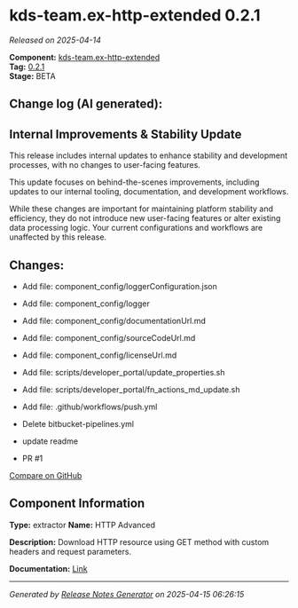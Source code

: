 #  kds-team.ex-http-extended 0.2.1

_Released on 2025-04-14_

**Component:** [kds-team.ex-http-extended](https://github.com/keboola/component-http-extended)  
**Tag:** [0.2.1](https://github.com/keboola/component-http-extended/releases/tag/0.2.1)  
**Stage:** BETA


## Change log (AI generated):
## Internal Improvements & Stability Update
This release includes internal updates to enhance stability and development processes, with no changes to user-facing features.

This update focuses on behind-the-scenes improvements, including updates to our internal tooling, documentation, and development workflows.

While these changes are important for maintaining platform stability and efficiency, they do not introduce new user-facing features or alter existing data processing logic. Your current configurations and workflows are unaffected by this release.



## Changes:



- Add file: component_config/loggerConfiguration.json 




- Add file: component_config/logger 




- Add file: component_config/documentationUrl.md 




- Add file: component_config/sourceCodeUrl.md 




- Add file: component_config/licenseUrl.md 




- Add file: scripts/developer_portal/update_properties.sh 




- Add file: scripts/developer_portal/fn_actions_md_update.sh 




- Add file: .github/workflows/push.yml 




- Delete bitbucket-pipelines.yml 








- update readme 




- PR #1 



[Compare on GitHub](https://github.com/keboola/component-http-extended/compare/0.2.0...0.2.1)



## Component Information
**Type:** extractor
**Name:** HTTP Advanced

**Description:** Download HTTP resource using GET method with custom headers and request parameters.


**Documentation:** [Link](https://github.com/keboola/component-http-extended/blob/main/README.md)



---
_Generated by [Release Notes Generator](https://github.com/keboola/release-notes-generator)
on 2025-04-15 06:26:15_